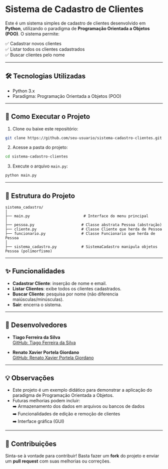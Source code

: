 # Sistema de Cadastro de Clientes

Este é um sistema simples de cadastro de clientes desenvolvido em **Python**, utilizando o paradigma de **Programação Orientada a Objetos (POO)**. O sistema permite:

✅ Cadastrar novos clientes  
✅ Listar todos os clientes cadastrados  
✅ Buscar clientes pelo nome  

---

## 🛠️ Tecnologias Utilizadas

- Python 3.x
- Paradigma: Programação Orientada a Objetos (POO)

---

## 🚀 Como Executar o Projeto

1. Clone ou baixe este repositório:

```bash
git clone https://github.com/seu-usuario/sistema-cadastro-clientes.git
```

2. Acesse a pasta do projeto:

```bash
cd sistema-cadastro-clientes
```

3. Execute o arquivo `main.py`:

```bash
python main.py
```

---

## 📁 Estrutura do Projeto

```
sistema_cadastro/
│
├── main.py                        # Interface do menu principal
│
├── pessoa.py                     # Classe abstrata Pessoa (abstração)
├── cliente.py                    # Classe Cliente que herda de Pessoa
├── funcionario.py                # Classe Funcionario que herda de Pessoa
│
├── sistema_cadastro.py           # SistemaCadastro manipula objetos Pessoa (polimorfismo)
```

---

## ✨ Funcionalidades

- **Cadastrar Cliente**: inserção de nome e email.
- **Listar Clientes**: exibe todos os clientes cadastrados.
- **Buscar Cliente**: pesquisa por nome (não diferencia maiúsculas/minúsculas).
- **Sair**: encerra o sistema.

---

## 👥 Desenvolvedores

- **Tiago Ferreira da Silva**  
  [GitHub: Tiago Ferreira da Silva](https://github.com/FrrTiago)

- **Renato Xavier Portela Giordano**  
  [GitHub: Renato Xavier Portela Giordano](https://github.com/aluno-renato)

---

## 💡 Observações

- Este projeto é um exemplo didático para demonstrar a aplicação do paradigma de Programação Orientada a Objetos.
- Futuras melhorias podem incluir:  
  ➡️ Armazenamento dos dados em arquivos ou bancos de dados  
  ➡️ Funcionalidades de edição e remoção de clientes  
  ➡️ Interface gráfica (GUI)

---

## 🤝 Contribuições

Sinta-se à vontade para contribuir! Basta fazer um **fork** do projeto e enviar um **pull request** com suas melhorias ou correções.
